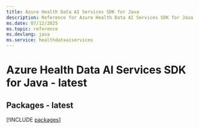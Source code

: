 ```yaml
---
title: Azure Health Data AI Services SDK for Java
description: Reference for Azure Health Data AI Services SDK for Java
ms.date: 07/12/2025
ms.topic: reference
ms.devlang: java
ms.service: healthdataaiservices
---
```

# Azure Health Data AI Services SDK for Java - latest
## Packages - latest
[!INCLUDE [packages](health-data-ai-services-index.md)]